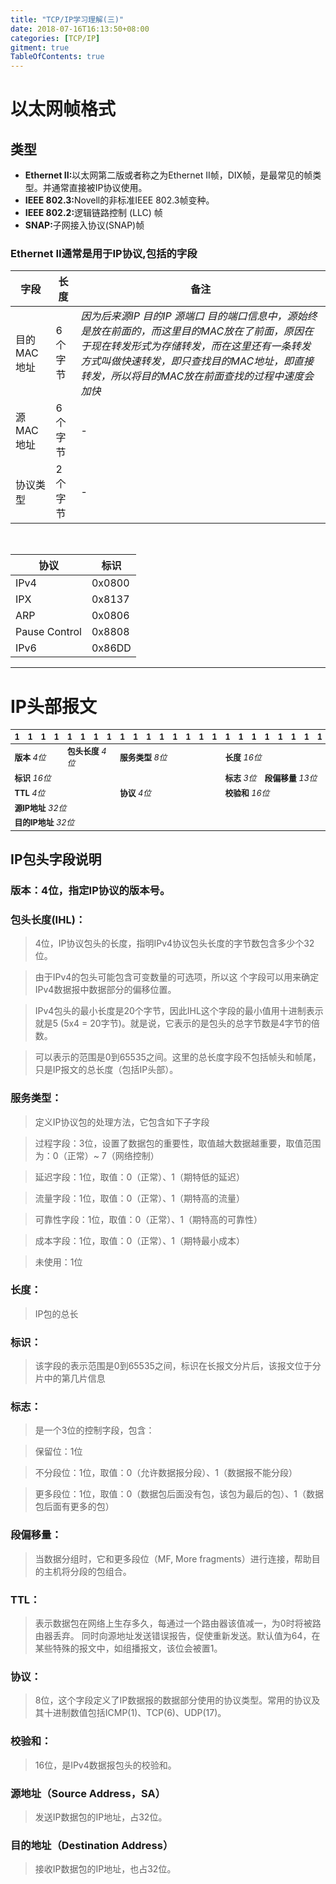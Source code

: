```yaml
---
title: "TCP/IP学习理解(三)"
date: 2018-07-16T16:13:50+08:00
categories: [TCP/IP]
gitment: true
TableOfContents: true
---
```


# 以太网帧格式

## 类型
* <b>Ethernet II:</b>以太网第二版或者称之为Ethernet II帧，DIX帧，是最常见的帧类型。并通常直接被IP协议使用。
* <b>IEEE 802.3:</b>Novell的非标准IEEE 802.3帧变种。
* <b>IEEE 802.2:</b>逻辑链路控制 (LLC) 帧
* <b>SNAP:</b>子网接入协议(SNAP)帧

### Ethernet II通常是用于IP协议,包括的字段

|字段|长度|备注|
|----|----|----|
|目的MAC地址|6个字节|<i>因为后来源IP 目的IP 源端口 目的端口信息中，源始终是放在前面的，而这里目的MAC放在了前面，原因在于现在转发形式为存储转发，而在这里还有一条转发方式叫做快速转发，即只查找目的MAC地址，即直接转发，所以将目的MAC放在前面查找的过程中速度会加快</i>|
|源MAC地址|6个字节|-|
|协议类型|2个字节|-|
<br />

|协议|标识|
|----|----|
|IPv4|0x0800|
|IPX|0x8137| 
|ARP|0x0806| 
|Pause Control|0x8808| 
|IPv6|0x86DD|

<hr />

# IP头部报文
<table style="zoom:0.8" > <thead> <tr> <th colspan="1"> 1 </th> <th colspan="1"> 1 </th> <th colspan="1"> 1 </th> <th colspan="1"> 1 </th> <th colspan="1"> 1 </th> <th colspan="1"> 1 </th> <th colspan="1"> 1 </th> <th colspan="1"> 1 </th> <th colspan="1"> 1 </th> <th colspan="1"> 1 </th> <th colspan="1"> 1 </th> <th colspan="1"> 1 </th> <th colspan="1"> 1 </th> <th colspan="1"> 1 </th> <th colspan="1"> 1 </th> <th colspan="1"> 1 </th> <th colspan="1"> 1 </th> <th colspan="1"> 1 </th> <th colspan="1"> 1 </th> <th colspan="1"> 1 </th> <th colspan="1"> 1 </th> <th colspan="1"> 1 </th> <th colspan="1"> 1 </th> <th colspan="1"> 1 </th> <th colspan="1"> 1 </th> <th colspan="1"> 1 </th> <th colspan="1"> 1 </th> <th colspan="1"> 1 </th> <th colspan="1"> 1 </th> <th colspan="1"> 1 </th> <th colspan="1"> 1 </th> <th colspan="1"> 1 </th> </tr> </thead> <tbody> <tr> <td colspan="4"> <b>版本</b> <i>4位</i> </td> <td colspan="4"> <b>包头长度</b> <i>4位</i> </td> <td colspan="8"> <b>服务类型</b> <i>8位</i> </td> <td colspan="16"> <b>长度</b> <i>16位</i> </td> </tr> <tr> <td colspan="16"> <b>标识</b> <i>16位</i> </td> <td colspan="3"> <b>标志</b> <i>3位</i> </td> <td colspan="13"> <b>段偏移量</b> <i>13位</i> </td> </tr> <tr> <td colspan="8"> <b>TTL</b> <i>4位</i> </td> <td colspan="8"> <b>协议</b> <i>4位</i> </td> <td colspan="16"> <b>校验和</b> <i>16位</i> </td> </tr> </tr> <tr> <td colspan="32"> <b>源IP地址</b> <i>32位</i> </td> </tr> <tr> <td colspan="32"> <b>目的IP地址</b> <i>32位</i> </td> </tr> </tbody> </table>

## IP包头字段说明

### 版本：4位，指定IP协议的版本号。

### 包头长度(IHL)：
> 4位，IP协议包头的长度，指明IPv4协议包头长度的字节数包含多少个32位。

> 由于IPv4的包头可能包含可变数量的可选项，所以这 个字段可以用来确定IPv4数据报中数据部分的偏移位置。

> IPv4包头的最小长度是20个字节，因此IHL这个字段的最小值用十进制表示就是5 (5x4 = 20字节)。就是说，它表示的是包头的总字节数是4字节的倍数。

> 可以表示的范围是0到65535之间。这里的总长度字段不包括帧头和帧尾，只是IP报文的总长度（包括IP头部）。 

### 服务类型：
> 定义IP协议包的处理方法，它包含如下子字段

> 过程字段：3位，设置了数据包的重要性，取值越大数据越重要，取值范围为：0（正常）~ 7（网络控制）

> 延迟字段：1位，取值：0（正常）、1（期特低的延迟）

> 流量字段：1位，取值：0（正常）、1（期特高的流量）

> 可靠性字段：1位，取值：0（正常）、1（期特高的可靠性）

> 成本字段：1位，取值：0（正常）、1（期特最小成本）

> 未使用：1位

### 长度：
> IP包的总长

### 标识：
> 该字段的表示范围是0到65535之间，标识在长报文分片后，该报文位于分片中的第几片信息
### 标志：
> 是一个3位的控制字段，包含：

> 保留位：1位

> 不分段位：1位，取值：0（允许数据报分段）、1（数据报不能分段）

> 更多段位：1位，取值：0（数据包后面没有包，该包为最后的包）、1（数据包后面有更多的包）


### 段偏移量：
> 当数据分组时，它和更多段位（MF, More fragments）进行连接，帮助目的主机将分段的包组合。

### TTL：
> 表示数据包在网络上生存多久，每通过一个路由器该值减一，为0时将被路由器丢弃。
>同时向源地址发送错误报告，促使重新发送。默认值为64，在某些特殊的报文中，如组播报文，该位会被置1。

### 协议：
> 8位，这个字段定义了IP数据报的数据部分使用的协议类型。常用的协议及其十进制数值包括ICMP(1)、TCP(6)、UDP(17)。

### 校验和：
> 16位，是IPv4数据报包头的校验和。

### 源地址（Source Address，SA）

> 发送IP数据包的IP地址，占32位。

### 目的地址（Destination Address）

> 接收IP数据包的IP地址，也占32位。